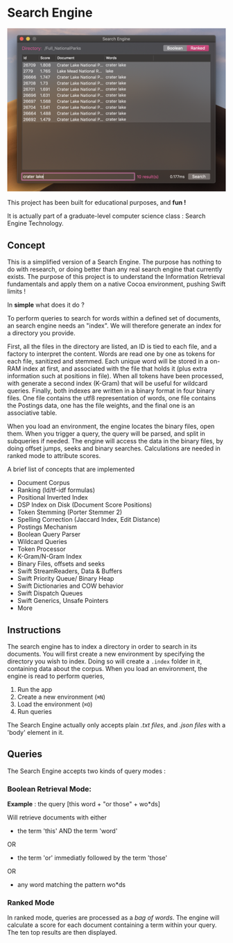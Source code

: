 # Search Engine

  

<p  align="center">

<img  src="Screenshots/SearchEngine-screenshots-11-8-18.png"  width="700"  alt="Search Engine Preview"/>
</p>

  

This project has been built for educational purposes, and **fun !**

It is actually part of a graduate-level computer science class : Search Engine Technology.


## Concept

This is a simplified version of a Search Engine. The purpose has nothing to do with research, or doing better than any real search engine that currently exists. The purpose of this project is to understand the Information Retrieval fundamentals and apply them on a native Cocoa environment, pushing Swift limits !

In **simple** what does it do ?

To perform queries to search for words within a defined set of documents, an search engine needs an "index". We will therefore generate an index for a directory you provide. 

First, all the files in the directory are listed, an ID is tied to each file, and a factory to interpret the content. Words are read one by one as tokens for each file, sanitized and stemmed. Each unique word will be stored in a on-RAM index at first, and associated with the file that holds it (plus extra information such at positions in file). When all tokens have been processed, with generate a second index (K-Gram) that will be useful for wildcard queries. Finally, both indexes are written in a binary format in four binary files.
One file contains the utf8 representation of words, one file contains the Postings data, one has the file weights, and the final one is an associative table.

When you load an environment, the engine locates the binary files, open them.
When you trigger a query, the query will be parsed, and split in subqueries if needed.
The engine will access the data in the binary files, by doing offset jumps, seeks and binary searches. Calculations are needed in ranked mode to attribute scores.

A brief list of concepts that are implemented

 - Document Corpus
 - Ranking (ld/tf-idf formulas)
 - Positional Inverted Index
 - DSP Index on Disk (Document Score Positions)
 - Token Stemming (Porter Stemmer 2)
 - Spelling Correction (Jaccard Index, Edit Distance)
 - Postings Mechanism
 - Boolean Query Parser
 - Wildcard Queries
 - Token Processor
 - K-Gram/N-Gram Index
 - Binary Files, offsets and seeks
 - Swift StreamReaders, Data & Buffers
 - Swift Priority Queue/ Binary Heap
 - Swift Dictionaries and COW behavior
 - Swift Dispatch Queues
 - Swift Generics, Unsafe Pointers
 - More

## Instructions

  The search engine has to index a directory in order to search in its documents.
  You will first create a new environment by specifying the directory you wish to index.
  Doing so will create a ```.index``` folder in it, containing data about the corpus.
  When you load an environment, the engine is read to perform queries,

1. Run the app
2. Create a new environment (```⌘N```)
3. Load the environment (```⌘O```)
4. Run queries

The Search Engine actually only accepts plain *.txt files*, and *.json files* with a 'body' element in it.

  

## Queries

  

The Search Engine accepts two kinds of query modes :

  ### Boolean Retrieval Mode:

**Example** : the query [this word + "or those" + wo*ds]

  

Will retrieve documents with either

  

- the term 'this' AND the term 'word'

OR

- the term 'or' immediatly followed by the term 'those'

OR

- any word matching the pattern wo*ds

### Ranked Mode

In ranked mode, queries are processed as a *bag of words*. The engine will calculate a score for each document containing a term within your query. The ten top results are then displayed.